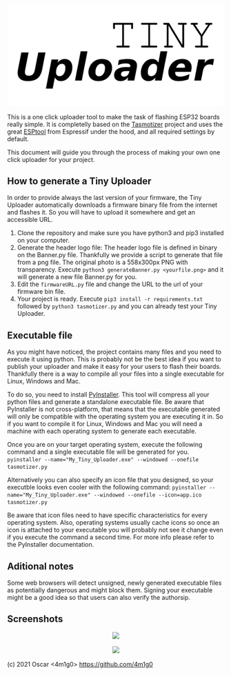 <p align="center">
<img src="/doc/images/uploader_logo.png" width=500>
</p>

This is a one click uploader tool to make the task of flashing ESP32 boards really simple. It is completelly based on the <a href="https://github.com/tasmota/tasmotizer">Tasmotizer</a> project and uses the great <a href="https://github.com/espressif/esptool">ESPtool</a> from Espressif under the hood, and all required settings by default.

This document will guide you through the process of making your own one click uploader for your project.

## How to generate a Tiny Uploader

In order to provide always the last version of your firmware, the Tiny Uploader automatically downloads a firmware binary file from the internet and flashes it. So you will have to upload it somewhere and get an accessible URL.

 1. Clone the repository and make sure you have python3 and pip3 installed on your computer.
 2. Generate the header logo file: The header logo file is defined in binary on the Banner.py file. Thankfully we provide a script to generate that file from a png file. The original photo is a 558x300px PNG with transparency. Execute `python3 generateBanner.py <yourfile.png>` and it will generate a new file Banner.py for you.
 3. Edit the `firmwareURL.py` file and change the URL to the url of your firmware bin file.
 4. Your project is ready. Execute `pip3 install -r requirements.txt` followed by `python3 tasmotizer.py` and you can already test your Tiny Uploader. 
 
## Executable file

As you might have noticed, the project contains many files and you need to execute it using python. This is probably not be the best idea if you want to publish your uploader and make it easy for your users to flash their boards. Thankfully there is a way to compile all your files into a single executable for Linux, Windows and Mac.

To do so, you need to install <a href="https://www.pyinstaller.org/">PyInstaller</a>. This tool will compress all your python files and generate a standalone executable file. Be aware that PyInstaller is not cross-platform, that means that the executable generated will only be compatible with the operating system you are executing it in. So if you want to compile it for Linux, Windows and Mac you will need a machine with each operating system to generate each executable.

Once you are on your target operating system, execute the following command and a single executable file will be generated for you. 
```pyinstaller --name="My_Tiny_Uploader.exe" --windowed --onefile tasmotizer.py```

Alternatively you can also specify an icon file that you designed, so your executble looks even cooler with the following command: 
```pyinstaller --name="My_Tiny_Uploader.exe" --windowed --onefile --icon=app.ico tasmotizer.py```

Be aware that icon files need to have specific characteristics for every operating system. Also, operating systems usually cache icons so once an icon is attached to your executable you will probably not see it change even if you execute the command a second time. For more info please refer to the PyInstaller documentation.

## Aditional notes

Some web browsers will detect unsigned, newly generated executable files as potentially dangerous and might block them. Signing your executable might be a good idea so that users can also verify the authorsip.

## Screenshots

<p align="center">
    <img src="/doc/images/TinyUploader1.png">    
</p>

<p align="center">
    <img src="/doc/images/TinyUploader2.png">    
</p>

(c) 2021 Oscar <4m1g0> https://github.com/4m1g0
